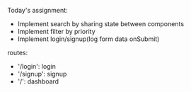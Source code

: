 Today's assignment:
- Implement search by sharing state between components
- Implement filter by priority
- Implement login/signup(log form data onSubmit)


routes:
- '/login': login
- '/signup': signup
- '/': dashboard